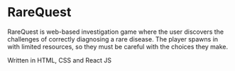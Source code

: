 # RareQuest
RareQuest is web-based investigation game where the user discovers the challenges of correctly diagnosing a rare disease.
The player spawns in with limited resources, so they must be careful with the choices they make. 

Written in HTML, CSS and React JS

